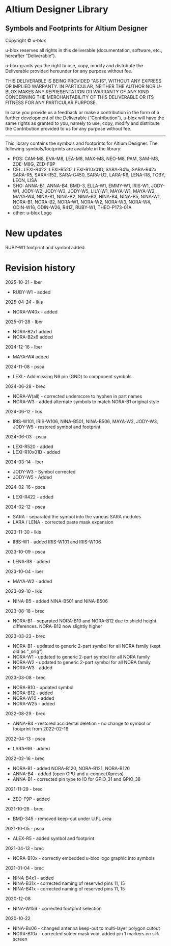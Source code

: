 # Altium Designer Library
Symbols and Footprints for Altium Designer
--------------------------------------------------------------------------------

Copyright © u-blox 

u-blox reserves all rights in this deliverable (documentation, software, etc., 
hereafter “Deliverable”). 

u-blox grants you the right to use, copy, modify and distribute the Deliverable
provided hereunder for any purpose without fee.  

THIS DELIVERABLE IS BEING PROVIDED "AS IS", WITHOUT ANY EXPRESS OR IMPLIED 
WARRANTY. IN PARTICULAR, NEITHER THE AUTHOR NOR U-BLOX MAKES ANY REPRESENTATION 
OR WARRANTY OF ANY KIND CONCERNING THE MERCHANTABILITY OF THIS DELIVERABLE 
OR ITS FITNESS FOR ANY PARTICULAR PURPOSE.

In case you provide us a feedback or make a contribution in the form of a 
further development of the Deliverable (“Contribution”), u-blox will have the 
same rights as granted to you, namely to use, copy, modify and distribute the 
Contribution provided to us for any purpose without fee.

-------------------------------------------------------------------------------

This library contains the symbols and footprints for Altium Designer.
The following symbols/footprints are available in the library:

* POS:   CAM-M8, EVA-M8, LEA-M8, MAX-M8, NEO-M8, PAM, SAM-M8, ZOE-M8G, ZED-F9P
* CEL:   LEXI-R422, LEXI-R520, LEXI-R10x01D, SARA-R41x, SARA-R42x, SARA-R5,
      	 SARA-R52, SARA-G450, SARA-U2, LARA-R6, LENA-R8, TOBY, LEON, LISA
* SHO:   ANNA-B1, ANNA-B4, BMD-3, ELLA-W1, EMMY-W1, IRIS-W1, JODY-W1, JODY-W2,
 	       JODY-W3, JODY-W5, LILY-W1, MAYA-W1, MAYA-W2, MAYA-W4, NINA-B1, NINA-B2, NINA-B3,
		 NINA-B4, NINA-B5, NINA-W1, NORA-B1, NORA-B2, NORA-W1, NORA-W2, NORA-W3,
		 NORA-W4, ODIN-W16, ODIN-W26, R41Z, RUBY-W1, THEO-P173-01A
* other: u-blox Logo

# New updates
RUBY-W1 footprint and symbol added.
# Revision history
2025-10-21 - lber
* RUBY-W1 - added

2025-04-24 - lkis
* NORA-W40x - added

2025-01-28 - lber
* NORA-B2x1 added
* NORA-B2x6 added
  
2024-12-16 - lber
* MAYA-W4 added

2024-11-08 - psca
* LEXI - Add missing N6 pin (GND) to component symbols

2024-06-28 - brec
* NORA-W(all) - corrected underscore to hyphen in part names
* NORA-W3 - added alternate symbols to match NORA-B1 original style

2024-06-12 - lkis
* IRIS-W101, IRIS-W106, NINA-B501, NINA-B506, MAYA-W2, JODY-W3, JODY-W5 - restored symbol and footprint

2024-06-03 - psca
* LEXI-R520 - added
* LEXI-R10x01D - added

2024-03-14 - lber
* JODY-W3 - Symbol corrected
* JODY-W5 - Added

2024-02-16 - psca
* LEXI-R422 - added

2024-02-12 - psca
* SARA - separated the symbol into the various SARA modules
* LARA / LENA - corrected paste mask expansion

2023-11-30 - lkis
* IRIS-W1 - added IRIS-W101 and IRIS-W106

2023-10-09 - psca
* LENA-R8 - added

2023-10-04 - lber
* MAYA-W2 - added

2023-09-10 - lkis
* NINA-B5 - added NINA-B501 and NINA-B506

2023-08-18 - brec
* NORA-B1 - separated NORA-B10 and NORA-B12 due to shield height differences. NORA-B12 now slightly higher

2023-03-23 - brec
* NORA-B1 - updated to generic 2-part symbol for all NORA family (kept old as "_orig")
* NORA-W1 - updated to generic 2-part symbol for all NORA family
* NORA-W2 - updated to generic 2-part symbol for all NORA family
* NORA-W3 - added

2023-03-08 - brec
* NORA-B10 - updated symbol
* NORA-B12 - added
* NORA-W10 - added
* NORA-W25 - added

2022-08-29 - brec
* ANNA-B4 - restored accidental deletion - no change to symbol or footprint from 2022-02-16

2022-04-13 - psca
* LARA-R6 - added

2022-02-16 - brec
* NORA-B1 - added NORA-B120, NORA-B121, NORA-B126
* ANNA-B4 - added (open CPU and u-connectXpress)
* ANNA-B1 - corrected pin type to IO for GPIO_31 and GPIO_38

2021-11-29 - brec
* ZED-F9P - added

2021-10-28 - brec
* BMD-345 - removed keep-out under U.FL area

2021-10-05 - psca
* ALEX-R5 - added symbol and footprint

2021-04-13 - brec
* NORA-B10x - correctly embedded u-blox logo graphic into symbols

2021-01-04 - brec
* NINA-B4x1 - added
* NINA-B31x - corrected naming of reserved pins 11, 15
* NINA-B41x - corrected naming of reserved pins 11, 15

2020-12-08
* NINA-W156 - corrected footprint selection

2020-10-22
* NINA-Bx06 - changed antenna keep-out to multi-layer polygon cutout
* NORA-B10x - corrected solder mask void, added pin 1 markers on silk screen


